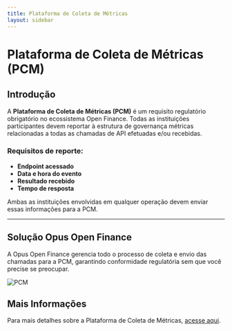 ```yaml
---
title: Plataforma de Coleta de Métricas
layout: sidebar
---
```

# Plataforma de Coleta de Métricas (PCM)

## Introdução

A **Plataforma de Coleta de Métricas (PCM)** é um requisito regulatório obrigatório no ecossistema Open Finance. Todas as instituições participantes devem reportar à estrutura de governança métricas relacionadas a todas as chamadas de API efetuadas e/ou recebidas.

### Requisitos de reporte:
- **Endpoint acessado**
- **Data e hora do evento**
- **Resultado recebido**
- **Tempo de resposta**

Ambas as instituições envolvidas em qualquer operação devem enviar essas informações para a PCM.

---

## Solução Opus Open Finance

A Opus Open Finance gerencia todo o processo de coleta e envio das chamadas para a PCM, garantindo conformidade regulatória sem que você precise se preocupar.

![PCM](./images/Pcm.png)

## Mais Informações

Para mais detalhes sobre a Plataforma de Coleta de Métricas, [acesse aqui](https://openfinancebrasil.atlassian.net/wiki/spaces/OF/pages/37945356/Especifica+o+T+cnica).

